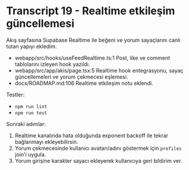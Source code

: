 # Transcript 19 - Realtime etkileşim güncellemesi

Akış sayfasına Supabase Realtime ile beğeni ve yorum sayaçlarını canlı tutan yapıyı ekledim.
- webapp/src/hooks/useFeedRealtime.ts:1 Post, like ve comment tablolarını izleyen hook yazıldı.
- webapp/src/app/akis/page.tsx:5 Realtime hook entegrasyonu, sayaç güncellemeleri ve yorum çekmecesi eşlemesi.
- docs/ROADMAP.md:106 Realtime etkileşim notu eklendi.

Testler:
- `npm run lint`
- `npm run test`

Sonraki adımlar:
1) Realtime kanalında hata olduğunda exponent backoff ile tekrar bağlanmayı ekleyebilirsin.
2) Yorum çekmecesinde kullanıcı avatarı/adını göstermek için `profiles` join'i uygula.
3) Yorum girişine karakter sayacı ekleyerek kullanıcıya geri bildirim ver.

